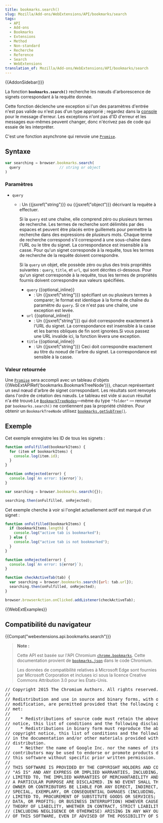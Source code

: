 ```yaml
---
title: bookmarks.search()
slug: Mozilla/Add-ons/WebExtensions/API/bookmarks/search
tags:
  - API
  - Add-ons
  - Bookmarks
  - Extensions
  - Method
  - Non-standard
  - Recherche
  - Reference
  - Search
  - WebExtensions
translation_of: Mozilla/Add-ons/WebExtensions/API/bookmarks/search
---
```

{{AddonSidebar()}}

La fonction **`bookmarks.search()`** recherche les nœuds d'arborescence de signets correspondant à la requête donnée.

Cette fonction déclenche une exception si l'un des paramètres d'entrée n'est pas valide ou n'est pas d'un type approprié ; regardez dans la [console](/fr/Add-ons/WebExtensions/Debugging) pour le message d'erreur. Les exceptions n'ont pas d'ID d'erreur et les messages eux-mêmes peuvent changer, donc n'écrivez pas de code qui essaie de les interpréter.

C'est une fonction asynchrone qui renvoie une [`Promise`](/fr/docs/Web/JavaScript/Reference/Objets_globaux/Promise).

## Syntaxe

```js
var searching = browser.bookmarks.search(
  query                  // string or object
)
```

### Paramètres

- `query`

  - : Un {{jsxref("string")}} ou {{jsxref("object")}} décrivant la requête à effectuer.

    Si la `query` est une chaîne, elle comprend zéro ou plusieurs termes de recherche. Les termes de recherche sont délimités par des espaces et peuvent être placés entre guillemets pour permettre la recherche dans des expressions de plusieurs mots. Chaque terme de recherche correspond s'il correspond à une sous-chaîne dans l'URL ou le titre du signet. La correspondance est insensible à la casse. Pour qu'un signet corresponde à la requête, tous les termes de recherche de la requête doivent correspondre.

    Si la `query` un objet, elle possède zéro ou plus des trois propriétés suivantes : `query`, `title`, et `url`, qui sont décrites ci-dessous. Pour qu'un signet corresponde à la requête, tous les termes de propriétés fournis doivent correspondre aux valeurs spécifiées.

    - `query` {{optional_inline}}
      - : Un {{jsxref("string")}} spécifiant un ou plusieurs termes à comparer; le format est identique à la forme de chaîne du paramètre du `query`. Si ce n'est pas une chaîne, une exception est levée.
    - `url` {{optional_inline}}
      - : Un {{jsxref("string")}} qui doit correspondre exactement à l'URL du signet. La correspondance est insensible à la casse et les barres obliques de fin sont ignorées.Si vous passez une URL invalide ici, la fonction lèvera une exception.
    - `title` {{optional_inline}}
      - : Un {{jsxref("string")}} Ceci doit correspondre exactement au titre du noeud de l'arbre du signet. La correspondance est sensible à la casse.

### Valeur retournée

Une [`Promise`](/fr/docs/Web/JavaScript/Reference/Objets_globaux/Promise) sera accompli avec un tableau d'objets {{WebExtAPIRef('bookmarks.BookmarkTreeNode')}}, chacun représentant un seul nœud d'arbre de signet correspondant. Les résultats sont renvoyés dans l'ordre de création des nœuds. Le tableau est vide si aucun résultat n'a été trouvé.Le [`BookmarkTreeNodes`](/fr/Add-ons/WebExtensions/API/bookmarks/BookmarkTreeNode)—même du type `"folder"` — renvoyé par  `bookmarks.search()` ne contiennent pas la propriété children. Pour obtenir un  `BookmarkTreeNode` utilisez [`bookmarks.getSubTree()`](/fr/Add-ons/WebExtensions/API/bookmarks/getSubTree).

## Exemple

Cet exemple enregistre les ID de tous les signets :

```js
function onFulfilled(bookmarkItems) {
  for (item of bookmarkItems) {
    console.log(item.id);
  }
}

function onRejected(error) {
  console.log(`An error: ${error}`);
}

var searching = browser.bookmarks.search({});

searching.then(onFulfilled, onRejected);
```

Cet exemple cherche à voir si l'onglet actuellement actif est marqué d'un signet :

```js
function onFulfilled(bookmarkItems) {
  if (bookmarkItems.length) {
    console.log("active tab is bookmarked");
  } else {
    console.log("active tab is not bookmarked");
  }
}

function onRejected(error) {
  console.log(`An error: ${error}`);
}

function checkActiveTab(tab) {
  var searching = browser.bookmarks.search({url: tab.url});
  searching.then(onFulfilled, onRejected);
}

browser.browserAction.onClicked.addListener(checkActiveTab);
```

{{WebExtExamples}}

## Compatibilité du navigateur

{{Compat("webextensions.api.bookmarks.search")}}

> **Note :**
>
> Cette API est basée sur l'API Chromium [`chrome.bookmarks`](https://developer.chrome.com/extensions/bookmarks). Cette documentation provient de  [`bookmarks.json`](https://chromium.googlesource.com/chromium/src/+/master/chrome/common/extensions/api/bookmarks.json) dans le code Chromium.
>
> Les données de compatibilité relatives à Microsoft Edge sont fournies par Microsoft Corporation et incluses ici sous la licence Creative Commons Attribution 3.0 pour les États-Unis.

<div class="hidden"><pre>// Copyright 2015 The Chromium Authors. All rights reserved.
//
// Redistribution and use in source and binary forms, with or without
// modification, are permitted provided that the following conditions are
// met:
//
//    * Redistributions of source code must retain the above copyright
// notice, this list of conditions and the following disclaimer.
//    * Redistributions in binary form must reproduce the above
// copyright notice, this list of conditions and the following disclaimer
// in the documentation and/or other materials provided with the
// distribution.
//    * Neither the name of Google Inc. nor the names of its
// contributors may be used to endorse or promote products derived from
// this software without specific prior written permission.
//
// THIS SOFTWARE IS PROVIDED BY THE COPYRIGHT HOLDERS AND CONTRIBUTORS
// "AS IS" AND ANY EXPRESS OR IMPLIED WARRANTIES, INCLUDING, BUT NOT
// LIMITED TO, THE IMPLIED WARRANTIES OF MERCHANTABILITY AND FITNESS FOR
// A PARTICULAR PURPOSE ARE DISCLAIMED. IN NO EVENT SHALL THE COPYRIGHT
// OWNER OR CONTRIBUTORS BE LIABLE FOR ANY DIRECT, INDIRECT, INCIDENTAL,
// SPECIAL, EXEMPLARY, OR CONSEQUENTIAL DAMAGES (INCLUDING, BUT NOT
// LIMITED TO, PROCUREMENT OF SUBSTITUTE GOODS OR SERVICES; LOSS OF USE,
// DATA, OR PROFITS; OR BUSINESS INTERRUPTION) HOWEVER CAUSED AND ON ANY
// THEORY OF LIABILITY, WHETHER IN CONTRACT, STRICT LIABILITY, OR TORT
// (INCLUDING NEGLIGENCE OR OTHERWISE) ARISING IN ANY WAY OUT OF THE USE
// OF THIS SOFTWARE, EVEN IF ADVISED OF THE POSSIBILITY OF SUCH DAMAGE.
</pre></div>

